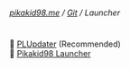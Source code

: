###### [pikakid98.me](https://pikakid98.me) / [Git](https://git.pikakid98.me) / Launcher
<h1></h1>

📂 [PLUpdater](https://git.pikakid98.me/launcher/plupdater) (Recommended)
\
📁 [Pikakid98 Launcher](https://git.pikakid98.me/launcher/pikakid98-launcher)
